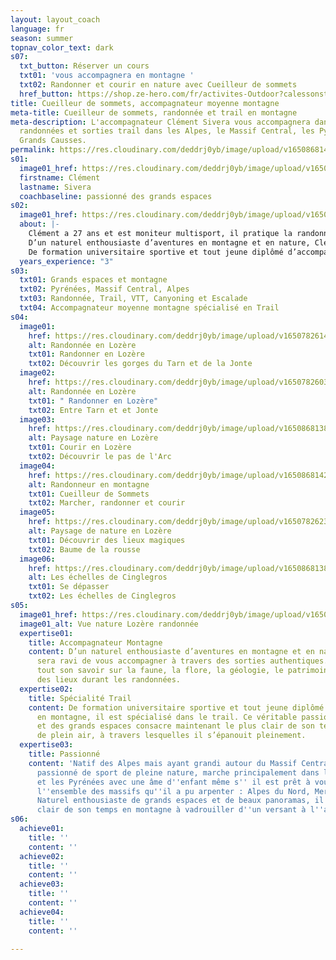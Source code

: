 ```yaml
---
layout: layout_coach
language: fr
season: summer
topnav_color_text: dark
s07:
  txt_button: Réserver un cours
  txt01: 'vous accompagnera en montagne '
  txt02: Randonner et courir en nature avec Cueilleur de sommets
  href_button: https://shop.ze-hero.com/fr/activites-Outdoor?calessonstype=all&catypegenderlistsummer=all&calessonsactivitytype=Trail&start-date=
title: Cueilleur de sommets, accompagnateur moyenne montagne
meta-title: Cueilleur de sommets, randonnée et trail en montagne
meta-description: L'accompagnateur Clément Sivera vous accompagnera dans vos prochaines
  randonnées et sorties trail dans les Alpes, le Massif Central, les Pyrénées et les
  Grands Causses.
permalink: https://res.cloudinary.com/deddrj0yb/image/upload/v1650868142/website/Partenaires/Cueilleur%20de%20sommet/727ae164-88af-4566-94c9-8829a8b55c15.jpg
s01:
  image01_href: https://res.cloudinary.com/deddrj0yb/image/upload/v1650868143/website/Partenaires/Cueilleur%20de%20sommet/2d0dea58-a43f-446f-8ab8-d7f0fab6b5ea.jpg
  firstname: Clément
  lastname: Sivera
  coachbaseline: passionné des grands espaces
s02:
  image01_href: https://res.cloudinary.com/deddrj0yb/image/upload/v1650782622/website/Partenaires/Cueilleur%20de%20sommet/Baume_Jonte_3.jpg
  about: |-
    Clément a 27 ans et est moniteur multisport, il pratique la randonnée, le trail running, le VTT, le canyoning, le parapente et l’escalade.
    D’un naturel enthousiaste d’aventures en montagne et en nature, Clément sera ravi de vous accompagner à travers des sorties authentiques.
    De formation universitaire sportive et tout jeune diplômé d’accompagnement en montagne, il est spécialisé dans le trail. Ce véritable passionné de l’outdoor et des grands espaces consacre maintenant le plus clair de son temps aux activités de plein air, à travers lesquelles il s’épanouit pleinement.
  years_experience: "3"
s03:
  txt01: Grands espaces et montagne
  txt02: Pyrénées, Massif Central, Alpes
  txt03: Randonnée, Trail, VTT, Canyoning et Escalade
  txt04: Accompagnateur moyenne montagne spécialisé en Trail
s04:
  image01:
    href: https://res.cloudinary.com/deddrj0yb/image/upload/v1650782614/website/Partenaires/Cueilleur%20de%20sommet/Entre_Tarn_et_Jonte_2.jpg
    alt: Randonnée en Lozère
    txt01: Randonner en Lozère
    txt02: Découvrir les gorges du Tarn et de la Jonte
  image02:
    href: https://res.cloudinary.com/deddrj0yb/image/upload/v1650782603/website/Partenaires/Cueilleur%20de%20sommet/Entre_Tarn_et_Jonte_1.jpg
    alt: Randonnée en Lozère
    txt01: " Randonner en Lozère"
    txt02: Entre Tarn et et Jonte
  image03:
    href: https://res.cloudinary.com/deddrj0yb/image/upload/v1650868138/website/Partenaires/Cueilleur%20de%20sommet/Pas_de_l_Arc_-_Cinglegros.jpg
    alt: Paysage nature en Lozère
    txt01: Courir en Lozère
    txt02: Découvrir le pas de l'Arc
  image04:
    href: https://res.cloudinary.com/deddrj0yb/image/upload/v1650868142/website/Partenaires/Cueilleur%20de%20sommet/727ae164-88af-4566-94c9-8829a8b55c15.jpg
    alt: Randonneur en montagne
    txt01: Cueilleur de Sommets
    txt02: Marcher, randonner et courir
  image05:
    href: https://res.cloudinary.com/deddrj0yb/image/upload/v1650782623/website/Partenaires/Cueilleur%20de%20sommet/Baume_Jonte_2.jpg
    alt: Paysage de nature en Lozère
    txt01: Découvrir des lieux magiques
    txt02: Baume de la rousse
  image06:
    href: https://res.cloudinary.com/deddrj0yb/image/upload/v1650868138/website/Partenaires/Cueilleur%20de%20sommet/Cinglegros_-_Echelles.jpg
    alt: Les échelles de Cinglegros
    txt01: Se dépasser
    txt02: Les échelles de Cinglegros
s05:
  image01_href: https://res.cloudinary.com/deddrj0yb/image/upload/v1650782622/website/Partenaires/Cueilleur%20de%20sommet/Baume_Jonte_3.jpg
  image01_alt: Vue nature Lozère randonnée
  expertise01:
    title: Accompagnateur Montagne
    content: D’un naturel enthousiaste d’aventures en montagne et en nature, Clément
      sera ravi de vous accompagner à travers des sorties authentiques. Il vous apportera
      tout son savoir sur la faune, la flore, la géologie, le patrimoine historique
      des lieux durant les randonnées.
  expertise02:
    title: Spécialité Trail
    content: De formation universitaire sportive et tout jeune diplômé d’accompagnement
      en montagne, il est spécialisé dans le trail. Ce véritable passionné de l’outdoor
      et des grands espaces consacre maintenant le plus clair de son temps aux activités
      de plein air, à travers lesquelles il s’épanouit pleinement.
  expertise03:
    title: Passionné
    content: 'Natif des Alpes mais ayant grandi autour du Massif Central, Clément,
      passionné de sport de pleine nature, marche principalement dans les Grands Causses
      et les Pyrénées avec une âme d''enfant même s'' il est prêt à vous guider sur
      l''ensemble des massifs qu''il a pu arpenter : Alpes du Nord, Mercantour, Corse...
      Naturel enthousiaste de grands espaces et de beaux panoramas, il passe le plus
      clair de son temps en montagne à vadrouiller d''un versant à l''autre.'
s06:
  achieve01:
    title: ''
    content: ''
  achieve02:
    title: ''
    content: ''
  achieve03:
    title: ''
    content: ''
  achieve04:
    title: ''
    content: ''

---
```

